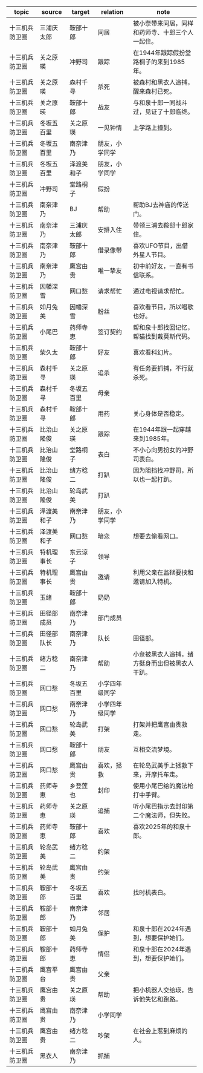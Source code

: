 | topic | source | target | relation | note |
| ----- | ------ | ------ | -------- | ---- |
| 十三机兵防卫圈 | 三浦庆太郎 | 鞍部十郎 | 同居 | 被小奈带来同居，同样和药师寺、十郎三个人一起住。 |
| 十三机兵防卫圈 | 关之原瑛 | 冲野司 | 跟踪 | 在1944年跟踪假扮堂路桐子的来到1985年。 |
| 十三机兵防卫圈 | 关之原瑛 | 森村千寻 | 杀死 | 被森村和黑衣人追捕，醒来森村已死。 |
| 十三机兵防卫圈 | 关之原瑛 | 鞍部十郎 | 战友 | 与和泉十郎一同战斗过，见证了十郎临终。 |
| 十三机兵防卫圈 | 冬坂五百里 | 关之原瑛 | 一见钟情 | 上学路上撞到。 |
| 十三机兵防卫圈 | 冬坂五百里 | 南奈津乃 | 朋友，小学同学 |  |
| 十三机兵防卫圈 | 冬坂五百里 | 泽渡美和子 | 朋友，小学同学 |  |
| 十三机兵防卫圈 | 冲野司 | 堂路桐子 | 假扮 |  |
| 十三机兵防卫圈 | 南奈津乃 | BJ | 帮助 | 帮助BJ去神庙的传送门。 |
| 十三机兵防卫圈 | 南奈津乃 | 三浦庆太郎 | 安排入住 | 带领三浦去鞍部十郎家住。 |
| 十三机兵防卫圈 | 南奈津乃 | 鞍部十郎 | 借录像带 | 喜欢UFO节目，出借外星人节目。 |
| 十三机兵防卫圈 | 南奈津乃 | 鹰宫由贵 | 唯一挚友 | 初中前好友，一直有书信联系。 |
| 十三机兵防卫圈 | 因幡深雪 | 网口愁 | 请求帮忙 | 通过电视请求帮忙。 |
| 十三机兵防卫圈 | 如月兔美 | 因幡深雪 | 粉丝 | 喜欢看节目，所以唱歌也好。 |
| 十三机兵防卫圈 | 小尾巴 | 药师寺恵 | 签订契约 | 帮和泉十郎找回记忆，帮猫找到戴莫斯代码。 |
| 十三机兵防卫圈 | 柴久太 | 鞍部十郎 | 好友 | 喜欢看科幻片。 |
| 十三机兵防卫圈 | 森村千寻 | 关之原瑛 | 追杀 | 有任务要抓捕，不行就杀死。 |
| 十三机兵防卫圈 | 森村千寻 | 冬坂五百里 | 母亲 |  |
| 十三机兵防卫圈 | 森村千寻 | 鞍部十郎 | 用药 | 关心身体是否稳定。 |
| 十三机兵防卫圈 | 比治山隆俊 | 关之原瑛 | 跟踪 | 在1944年跟一起穿越来到1985年。 |
| 十三机兵防卫圈 | 比治山隆俊 | 堂路桐子 | 表白 | 不小心向男扮女的冲野司表白。 |
| 十三机兵防卫圈 | 比治山隆俊 | 绪方稔二 | 打趴 | 因为阻挡找冲野司，所以也一起打趴。 |
| 十三机兵防卫圈 | 比治山隆俊 | 轮岛武美 | 打趴 |  |
| 十三机兵防卫圈 | 泽渡美和子 | 南奈津乃 | 朋友，小学同学 |  |
| 十三机兵防卫圈 | 泽渡美和子 | 网口愁 | 暗恋 | 想要去偷看网口。 |
| 十三机兵防卫圈 | 特机理事长 | 东云谅子 | 领导 |  |
| 十三机兵防卫圈 | 特机理事长 | 鹰宫由贵 | 邀请 | 利用父亲在监狱要挟和邀请加入特机。 |
| 十三机兵防卫圈 | 玉绪 | 鞍部十郎 | 奶奶 |  |
| 十三机兵防卫圈 | 田径部成员 | 南奈津乃 | 部门成员 |  |
| 十三机兵防卫圈 | 田径部队长 | 南奈津乃 | 队长 | 田径部。 |
| 十三机兵防卫圈 | 绪方稔二 | 南奈津乃 | 帮助 | 小奈被黑衣人追捕，绪方挺身而出但被黑衣人干趴。 |
| 十三机兵防卫圈 | 网口愁 | 冬坂五百里 | 小学四年级同学 |  |
| 十三机兵防卫圈 | 网口愁 | 南奈津乃 | 小学四年级同学 |  |
| 十三机兵防卫圈 | 网口愁 | 轮岛武美 | 打架 | 打架并把鹰宫由贵救走。 |
| 十三机兵防卫圈 | 网口愁 | 鞍部十郎 | 朋友 | 互相交流梦境。 |
| 十三机兵防卫圈 | 网口愁 | 鹰宫由贵 | 喜欢，拯救 | 在轮岛武美手上拯救下来，开摩托车走。 |
| 十三机兵防卫圈 | 药师寺恵 | 乡登莲也 | 封印 | 使用小尾巴给的魔法枪打中手臂。 |
| 十三机兵防卫圈 | 药师寺恵 | 关之原瑛 | 追捕 | 听小尾巴指示去封印第二个魔法师，但失败。 |
| 十三机兵防卫圈 | 药师寺恵 | 鞍部十郎 | 喜欢 | 喜欢2025年的和泉十郎。 |
| 十三机兵防卫圈 | 轮岛武美 | 绪方稔二 | 约架 |  |
| 十三机兵防卫圈 | 轮岛武美 | 鹰宫由贵 | 约架 |  |
| 十三机兵防卫圈 | 鞍部十郎 | 冬坂五百里 | 喜欢 | 找时机表白。 |
| 十三机兵防卫圈 | 鞍部十郎 | 南奈津乃 | 邻居 |  |
| 十三机兵防卫圈 | 鞍部十郎 | 如月兔美 | 保护 | 和泉十郎在2024年遇到，想要保护她们。 |
| 十三机兵防卫圈 | 鞍部十郎 | 药师寺恵 | 情侣 | 和泉十郎在2024年遇到，想要保护她们。 |
| 十三机兵防卫圈 | 鹰宫平台 | 鹰宫由贵 | 父亲 |  |
| 十三机兵防卫圈 | 鹰宫由贵 | 关之原瑛 | 帮助 | 把小机器人交给瑛，告诉他失忆和跑路。 |
| 十三机兵防卫圈 | 鹰宫由贵 | 南奈津乃 | 小学同学 |  |
| 十三机兵防卫圈 | 鹰宫由贵 | 绪方稔二 | 吵架 | 在社会上惹到麻烦的人。 |
| 十三机兵防卫圈 | 黑衣人 | 南奈津乃 | 抓捕 |  |
